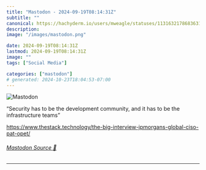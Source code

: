 ```yaml
---
title: "Mastodon - 2024-09-19T08:14:31Z"
subtitle: ""
canonical: https://hachyderm.io/users/mweagle/statuses/113163217868363151
description:
image: "/images/mastodon.png"

date: 2024-09-19T08:14:31Z
lastmod: 2024-09-19T08:14:31Z
image: ""
tags: ["Social Media"]

categories: ["mastodon"]
# generated: 2024-10-23T18:04:53-07:00
---
```

![Mastodon](/images/mastodon.png)

<p>“Security has to be the development community, and it has to be the infrastructure teams”</p><p><a href="https://www.thestack.technology/the-big-interview-jpmorgans-global-ciso-pat-opet/" target="_blank" rel="nofollow noopener noreferrer" translate="no"><span class="invisible">https://www.</span><span class="ellipsis">thestack.technology/the-big-in</span><span class="invisible">terview-jpmorgans-global-ciso-pat-opet/</span></a></p>


###### [Mastodon Source 🐘](https://hachyderm.io/@mweagle/113163217868363151)

___
